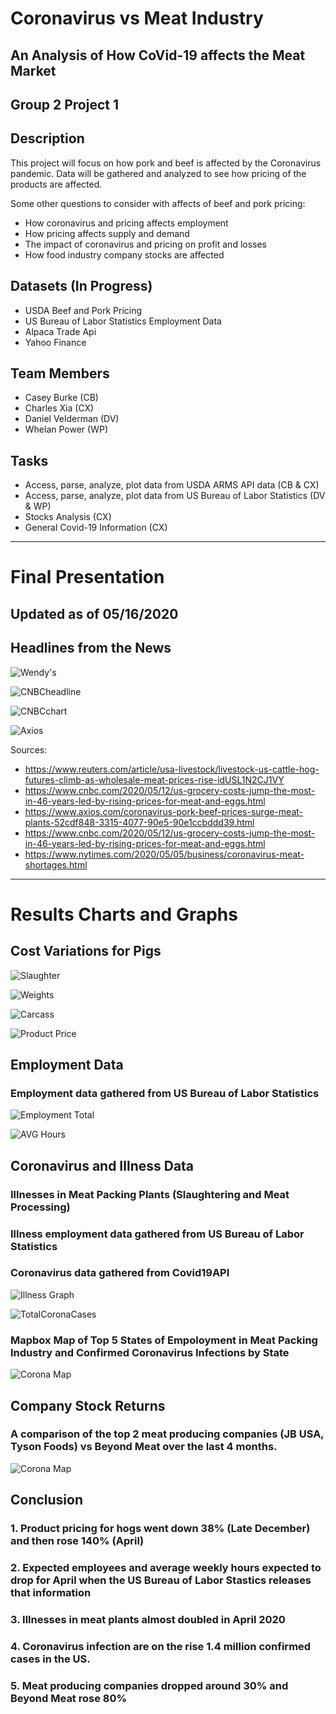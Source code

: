 # Coronavirus vs Meat Industry
## An Analysis of How CoVid-19 affects the Meat Market
## Group 2 Project 1

## Description
This project will focus on how pork and beef is affected by the Coronavirus pandemic. Data will be gathered and analyzed to see how pricing of the products are affected.

Some other questions to consider with affects of beef and pork pricing:
- How coronavirus and pricing affects employment
- How pricing affects supply and demand
- The impact of coronavirus and pricing on profit and losses
- How food industry company stocks are affected

## Datasets (In Progress)
- USDA Beef and Pork Pricing
- US Bureau of Labor Statistics Employment Data
- Alpaca Trade Api
- Yahoo Finance

## Team Members
- Casey Burke (CB)
- Charles Xia (CX)
- Daniel Velderman (DV)
- Whelan Power (WP)

## Tasks
- Access, parse, analyze, plot data from USDA ARMS API data (CB & CX)
- Access, parse, analyze, plot data from US Bureau of Labor Statistics (DV & WP)
- Stocks Analysis (CX)
- General Covid-19 Information (CX)


---
# Final Presentation
## Updated as of 05/16/2020

## Headlines from the News
![Wendy's](./Images/wendys_headline.PNG)

![CNBCheadline](./Images/cnbc_headline_grocery.PNG)

![CNBCchart](./Images/cnbc_headline_chart.PNG)

![Axios](./Images/axios_porkandbeef.PNG)

Sources:
- https://www.reuters.com/article/usa-livestock/livestock-us-cattle-hog-futures-climb-as-wholesale-meat-prices-rise-idUSL1N2CJ1VY
- https://www.cnbc.com/2020/05/12/us-grocery-costs-jump-the-most-in-46-years-led-by-rising-prices-for-meat-and-eggs.html
- https://www.axios.com/coronavirus-pork-beef-prices-surge-meat-plants-52cdf848-3315-4077-90e5-90e1ccbddd39.html
- https://www.cnbc.com/2020/05/12/us-grocery-costs-jump-the-most-in-46-years-led-by-rising-prices-for-meat-and-eggs.html
- https://www.nytimes.com/2020/05/05/business/coronavirus-meat-shortages.html
---
# Results Charts and Graphs
## Cost Variations for Pigs
![Slaughter](./Images/slaughter_image.png)

![Weights](./Images/weight_image.png)

![Carcass](./Images/carcass_price_image.png)

![Product Price](./Images/product_price_image.png)

## Employment Data
### Employment data gathered from US Bureau of Labor Statistics

![Employment Total](./Images/employees_animal_slaughtering.png)

![AVG Hours](./Images/average_weekly_hours.png)

## Coronavirus and Illness Data

### Illnesses in Meat Packing Plants (Slaughtering and Meat Processing)
### Illness employment data gathered from US Bureau of Labor Statistics
### Coronavirus data gathered from Covid19API
![Illness Graph](./Images/illness_graph.png)

![TotalCoronaCases](./Images/total_coronavirus_cases_us.png)

### Mapbox Map of Top 5 States of Empoloyment in Meat Packing Industry and Confirmed Coronavirus Infections by State
![Corona Map](./Images/coronavirus_map.PNG)

## Company Stock Returns
### A comparison of the top 2 meat producing companies (JB USA, Tyson Foods) vs Beyond Meat over the last 4 months.
![Corona Map](./Images/company_returns.png)

## Conclusion
### 1. Product pricing for hogs went down 38% (Late December) and then rose 140% (April)
### 2. Expected employees and average weekly hours expected to drop for April when the US Bureau of Labor Stastics releases that information
### 3. Illnesses in meat plants almost doubled in April 2020
### 4. Coronavirus infection are on the rise 1.4 million confirmed cases in the US.
### 5. Meat producing companies dropped around 30% and Beyond Meat rose 80%
